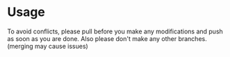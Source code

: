# Usage
To avoid conflicts, please pull before you make any modifications and push as soon as you are done. Also please don't make any other branches. (merging may cause issues)
